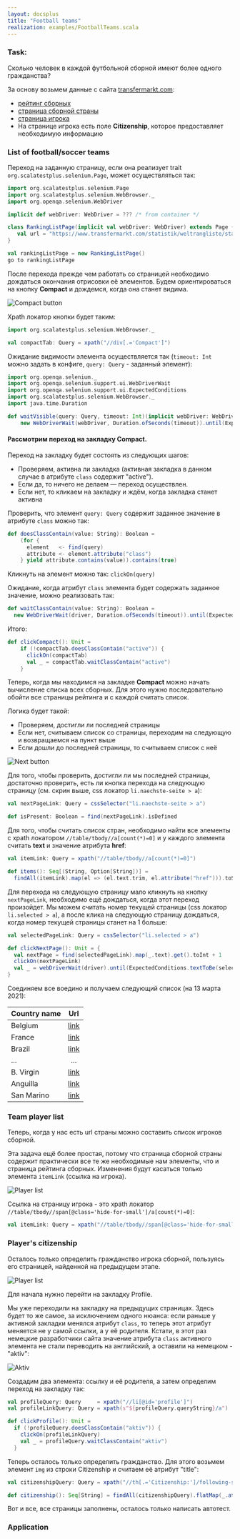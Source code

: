 ```yaml
---
layout: docsplus 
title: "Football teams"
realization: examples/FootballTeams.scala
---
```


### Task: 
Сколько человек в каждой футбольной сборной имеют более одного гражданства?

За основу возьмем данные с сайта [transfermarkt.com](https://www.transfermarkt.com/):
- [рейтинг сборных](https://www.transfermarkt.com/statistik/weltrangliste/statistik)
- [страница сборной страны](https://www.transfermarkt.com/belgien/startseite/verein/3382)
- [страница игрока](https://www.transfermarkt.com/dedryck-boyata/profil/spieler/88262)
- На странице игрока есть поле **Citizenship**, которое предоставляет необходимую информацию

### List of football/soccer teams

Переход на заданную страницу, если она реализует trait `org.scalatestplus.selenium.Page`, может осуществляться так: 

```scala
import org.scalatestplus.selenium.Page
import org.scalatestplus.selenium.WebBrowser._
import org.openqa.selenium.WebDriver

implicit def webDriver: WebDriver = ??? /* from container */

class RankingListPage(implicit val webDriver: WebDriver) extends Page {
   val url = "https://www.transfermarkt.com/statistik/weltrangliste/statistik"
}

val rankingListPage = new RankingListPage()
go to rankingListPage
```

После перехода прежде чем работать со страницей необходимо дождаться окончания отрисовки её элементов. 
Будем ориентироваться на кнопку **Compact** и дождемся, когда она станет видима. 

![Compact button](https://raw.githubusercontent.com/artemkorsakov/scalenium/NI-football_teams/docs/src/main/resources/microsite/img/examples/fifa/fifa_ranking_list.png)

Xpath локатор кнопки будет таким:
```scala
import org.scalatestplus.selenium.WebBrowser._

val compactTab: Query = xpath("//div[.='Compact']")
```
   
Ожидание видимости элемента осуществляется так (`timeout: Int` можно задать в конфиге, `query: Query` - заданный элемент):
```scala
import org.openqa.selenium._
import org.openqa.selenium.support.ui.WebDriverWait
import org.openqa.selenium.support.ui.ExpectedConditions
import org.scalatestplus.selenium.WebBrowser._
import java.time.Duration

def waitVisible(query: Query, timeout: Int)(implicit webDriver: WebDriver): WebElement =
    new WebDriverWait(webDriver, Duration.ofSeconds(timeout)).until(ExpectedConditions.visibilityOfElementLocated(query.by))
```

#### Рассмотрим переход на закладку **Compact**.

Переход на закладку будет состоять из следующих шагов:
- Проверяем, активна ли закладка (активная закладка в данном случае в атрибуте `class` содержит "active").
- Если да, то ничего не делаем — переход осуществлен.
- Если нет, то кликаем на закладку и ждём, когда закладка станет активна

Проверить, что элемент `query: Query` содержит заданное значение в атрибуте `class` можно так:
```scala
def doesClassContain(value: String): Boolean =
    (for {
      element   <- find(query)
      attribute <- element.attribute("class")
    } yield attribute.contains(value)).contains(true)
```

Кликнуть на элемент можно так: `clickOn(query)`

Ожидание, когда атрибут `class` элемента будет содержать заданное значение, можно реализовать так:
```scala
def waitClassContain(value: String): Boolean =
  new WebDriverWait(driver, Duration.ofSeconds(timeout)).until(ExpectedConditions.attributeContains(query.by, "class", value))
```

Итого:
```scala
def clickCompact(): Unit =
    if (!compactTab.doesClassContain("active")) {
      clickOn(compactTab)
      val _ = compactTab.waitClassContain("active")
    }
```

Теперь, когда мы находимся на закладке **Compact** можно начать вычисление списка всех сборных. 
Для этого нужно последовательно обойти все страницы рейтинга и с каждой считать список.
   
Логика будет такой:
- Проверяем, достигли ли последней страницы
- Если нет, считываем список со страницы, переходим на следующую и возвращаемся на пункт выше
- Если дошли до последней страницы, то считываем список с неё

![Next button](https://raw.githubusercontent.com/artemkorsakov/scalenium/NI-football_teams/docs/src/main/resources/microsite/img/examples/fifa/next_button.png)

Для того, чтобы проверить, достигли ли мы последней страницы, достаточно проверить, есть ли кнопка перехода 
на следующую страницу (см. скрин выше, css локатор `li.naechste-seite > a`):
```scala
val nextPageLink: Query = cssSelector("li.naechste-seite > a")

def isPresent: Boolean = find(nextPageLink).isDefined
```

Для того, чтобы считать список стран, необходимо найти все элементы с xpath локатором `//table/tbody//a[count(*)=0]` 
и у каждого элемента считать **text** и значение атрибута **href**:
```scala
val itemLink: Query = xpath("//table/tbody//a[count(*)=0]")

def items(): Seq[(String, Option[String])] =
  findAll(itemLink).map(el => (el.text.trim, el.attribute("href"))).toSeq
```

Для перехода на следующую страницу мало кликнуть на кнопку `nextPageLink`, необходимо ещё дождаться, когда этот 
переход произойдет. Мы можем считать номер текущей страницы (css локатор `li.selected > a`), а после клика
на следующую страницу дождаться, когда номер текущей страницы станет на 1 больше:
```scala
val selectedPageLink: Query = cssSelector("li.selected > a")

def clickNextPage(): Unit = {
  val nextPage = find(selectedPageLink).map(_.text).get().toInt + 1
  clickOn(nextPageLink)
  val _ = webDriverWait(driver).until(ExpectedConditions.textToBe(selectedPageLink.by, nextPage.toString))
}
```

Соединяем все воедино и получаем следующий список (на 13 марта 2021):

| Country name | Url                                                                                    |
| ------------ |:--------------------------------------------------------------------------------------:|
| Belgium      | [link](https://www.transfermarkt.com/belgien/startseite/verein/3382)                   |
| France       | [link](https://www.transfermarkt.com/frankreich/startseite/verein/3377)                |
| Brazil       | [link](https://www.transfermarkt.com/brasilien/startseite/verein/3439)                 |
| ...          | ...                                                                                    |
| B. Virgin    | [link](https://www.transfermarkt.com/britische-jungferninseln/startseite/verein/17750) |
| Anguilla     | [link](https://www.transfermarkt.com/anguilla/startseite/verein/17748)                 |
| San Marino   | [link](https://www.transfermarkt.com/san-marino/startseite/verein/10521)               |


### Team player list

Теперь, когда у нас есть url страны можно составить список игроков сборной.

Эта задача ещё более простая, потому что страница сборной страны содержит практически все те же необходимые нам элементы,
что и страница рейтинга сборных. Изменения будут касаться только элемента `itemLink` (ссылка на игрока).

![Player list](https://raw.githubusercontent.com/artemkorsakov/scalenium/NI-football_teams/docs/src/main/resources/microsite/img/examples/fifa/players_list.png)

Ссылка на страницу игрока - это xpath локатор `//table/tbody//span[@class='hide-for-small']/a[count(*)=0]`:
```scala
val itemLink: Query = xpath("//table/tbody//span[@class='hide-for-small']/a[count(*)=0]")
```

### Player's citizenship

Осталось только определить гражданство игрока сборной, пользуясь его страницей, найденной на предыдущем этапе.

![Player list](https://raw.githubusercontent.com/artemkorsakov/scalenium/NI-football_teams/docs/src/main/resources/microsite/img/examples/fifa/cityzenship.png)

Для начала нужно перейти на закладку Profile. 

Мы уже переходили на закладку на предыдущих страницах.
Здесь будет то же самое, за исключением одного нюанса: если раньше у активной закладки менялся атрибут  `class`,
то теперь этот атрибут меняется не у самой ссылки, а у её родителя. Кстати, в этот раз немецкие разработчики сайта
значение атрибута `class` активного элемента не стали переводить на английский, а оставили на немецком - "aktiv":

![Aktiv](https://raw.githubusercontent.com/artemkorsakov/scalenium/NI-football_teams/docs/src/main/resources/microsite/img/examples/fifa/aktiv.png)

Создадим два элемента: ссылку и её родителя, а затем определим переход на закладку так:

```scala
val profileQuery: Query     = xpath("//li[@id='profile']")
val profileLinkQuery: Query = xpath(s"${profileQuery.queryString}/a")

def clickProfile(): Unit = 
  if (!profileQuery.doesClassContain("aktiv")) {
    clickOn(profileLinkQuery)
    val _ = profileQuery.waitClassContain("aktiv")
  }
```

Теперь осталось только определить гражданство. Для этого возьмем элемент `img` из строки Citizenship 
и считаем её атрибут "title":

```scala
val citizenshipQuery: Query = xpath("//th[.='Citizenship:']/following-sibling::td/img")

def citizenship(): Seq[String] = findAll(citizenshipQuery).flatMap(_.attribute("title")).toSeq
```

Вот и все, все страницы заполнены, осталось только написать автотест.

### Application






